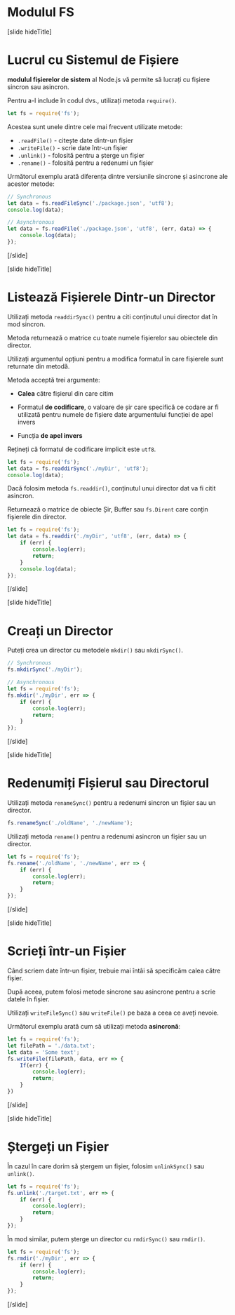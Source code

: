 # Modulul FS

[slide hideTitle]

# Lucrul cu Sistemul de Fișiere

**modulul fișierelor de sistem** al Node.js vă permite să lucrați cu fișiere sincron sau asincron.

Pentru a-l include în codul dvs., utilizați metoda `require()`.

```js
let fs = require('fs');
```

Acestea sunt unele dintre cele mai frecvent utilizate metode:
- `.readFile()` - citește date dintr-un fișier
- `.writeFile()` - scrie date într-un fișier
- `.unlink()` - folosită pentru a șterge un fișier
- `.rename()` - folosită pentru a redenumi un fișier

Următorul exemplu arată diferența dintre versiunile sincrone și asincrone ale acestor metode:

```js
// Synchronous
let data = fs.readFileSync('./package.json', 'utf8');
console.log(data);
```

```js
// Asynchronous
let data = fs.readFile('./package.json', 'utf8', (err, data) => {
    console.log(data);
});
```

[/slide]

[slide hideTitle]

# Listează Fișierele Dintr-un Director

Utilizați metoda `readdirSync()` pentru a citi conținutul unui director dat în mod sincron.

Metoda returnează o matrice cu toate numele fișierelor sau obiectele din director. 

Utilizați argumentul opțiuni pentru a modifica formatul în care fișierele sunt returnate din metodă.

Metoda acceptă trei argumente:

- **Calea** către fișierul din care citim

- Formatul **de codificare**, o valoare de șir care specifică ce codare ar fi utilizată pentru numele de fișiere date argumentului funcției de apel invers 

- Funcția **de apel invers**

Rețineți că formatul de codificare implicit este `utf8`.

```js
let fs = require('fs');
let data = fs.readdirSync('./myDir', 'utf8');
console.log(data);
```

Dacă folosim metoda `fs.readdir()`, conținutul unui director dat va fi citit asincron.

Returnează o matrice de obiecte Șir, Buffer sau `fs.Dirent` care conțin fișierele din director.

```js
let fs = require('fs');
let data = fs.readdir('./myDir', 'utf8', (err, data) => {
    if (err) {
        console.log(err);
        return;
    }
    console.log(data);
});
```

[/slide]

[slide hideTitle]

# Creați un Director

Puteți crea un director cu metodele `mkdir()` sau `mkdirSync()`.

```js
// Synchronous
fs.mkdirSync('./myDir');
```

```js
// Asynchronous
let fs = require('fs');
fs.mkdir('./myDir', err => {
    if (err) {
        console.log(err);
        return;
    }
});
```

[/slide]

[slide hideTitle]

# Redenumiți Fișierul sau Directorul

Utilizați metoda `renameSync()` pentru a redenumi sincron un fișier sau un director.

```js
fs.renameSync('./oldName', './newName');
```

Utilizați metoda `rename()` pentru a redenumi asincron un fișier sau un director.

```js
let fs = require('fs');
fs.rename('./oldName', './newName', err => {
    if (err) {
        console.log(err);
        return;
    }
});
```

[/slide]

[slide hideTitle]

# Scrieți într-un Fișier

Când scriem date într-un fișier, trebuie mai întâi să specificăm calea către fișier.

După aceea, putem folosi metode sincrone sau asincrone pentru a scrie datele în fișier.

Utilizați `writeFileSync()` sau `writeFile()` pe baza a ceea ce aveți nevoie.

Următorul exemplu arată cum să utilizați metoda **asincronă**:

```js
let fs = require('fs');
let filePath = './data.txt';
let data = 'Some text';
fs.writeFile(filePath, data, err => {
    If(err) {
        console.log(err);
        return;
    }
})
```

[/slide]

[slide hideTitle]

# Ștergeți un Fișier

În cazul în care dorim să ștergem un fișier, folosim `unlinkSync()` sau `unlink()`.

```js
let fs = require('fs');
fs.unlink('./target.txt', err => {
    if (err) {
        console.log(err);
        return;
    }
});
```

În mod similar, putem șterge un director cu `rmdirSync()` sau `rmdir()`.

```js
let fs = require('fs');
fs.rmdir('./myDir', err => {
    if (err) {
        console.log(err);
        return;
    }
});
```

[/slide]